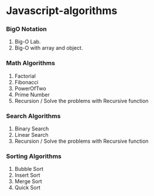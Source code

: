 # Javascript-algorithms

### BigO Notation

1. Big-O Lab.
2. Big-O with array and object.

### Math Algorithms

1. Factorial
2. Fibonacci
3. PowerOfTwo
4. Prime Number
5. Recursion / Solve the problems with Recursive function

### Search Algorithms

1. Binary Search
2. Linear Search
3. Recursion / Solve the problems with Recursive function

### Sorting Algorithms

1. Bubble Sort
2. Insert Sort
3. Merge Sort
4. Quick Sort
